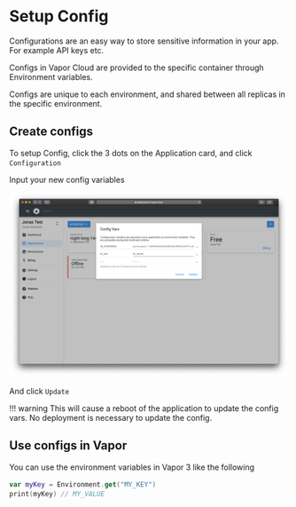 # Setup Config

Configurations are an easy way to store sensitive information in your app. For example API keys etc.

Configs in Vapor Cloud are provided to the specific container through Environment variables.

Configs are unique to each environment, and shared between all replicas in the specific environment.

## Create configs

To setup Config, click the 3 dots on the Application card, and click `Configuration`

Input your new config variables

![Update config](../images/screenshots/create-config.png)

And click `Update`

!!! warning
    This will cause a reboot of the application to update the config vars. No deployment is necessary to update the config.

## Use configs in Vapor

You can use the environment variables in Vapor 3 like the following

```swift
var myKey = Environment.get("MY_KEY")
print(myKey) // MY_VALUE
```
